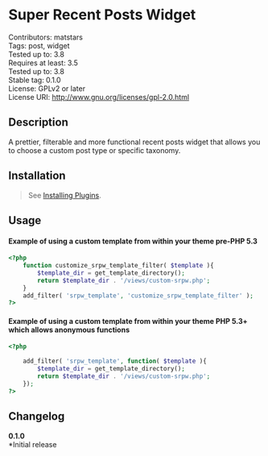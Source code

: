 Super Recent Posts Widget
===================
Contributors: matstars  
Tags: post, widget  
Tested up to: 3.8  
Requires at least: 3.5  
Tested up to: 3.8  
Stable tag: 0.1.0  
License: GPLv2 or later  
License URI: http://www.gnu.org/licenses/gpl-2.0.html

## Description
A prettier, filterable and more functional recent posts widget that allows you to choose a custom post type or specific taxonomy.

## Installation
> See [Installing Plugins](http://codex.wordpress.org/Managing_Plugins#Installing_Plugins).


## Usage

#### Example of using a custom template from within your theme pre-PHP 5.3

```php
<?php
    function customize_srpw_template_filter( $template ){
        $template_dir = get_template_directory();
        return $template_dir . '/views/custom-srpw.php';    
    }
    add_filter( 'srpw_template', 'customize_srpw_template_filter' );
?>
```


#### Example of using a custom template from within your theme PHP 5.3+ which allows anonymous functions

```php
<?php

    add_filter( 'srpw_template', function( $template ){
        $template_dir = get_template_directory();
        return $template_dir . '/views/custom-srpw.php';
    });
?>
```
## Changelog

**0.1.0**  
*Initial release
